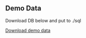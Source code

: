 ## Demo Data

Download DB below and put to ./sql

[Download demo data](https://edu.postgrespro.ru/demo-big.zip)


